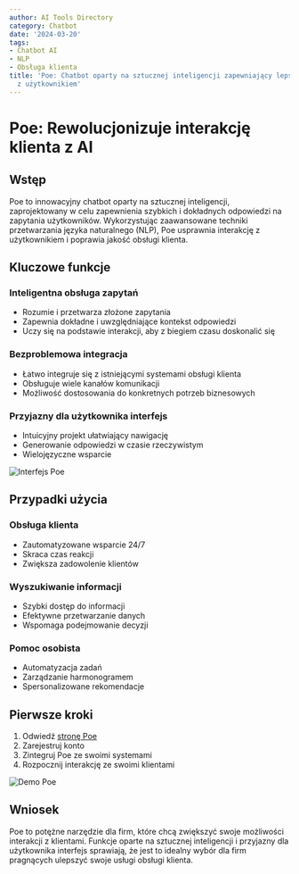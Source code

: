 ```yaml
---
author: AI Tools Directory
category: Chatbot
date: '2024-03-20'
tags:
- Chatbot AI
- NLP
- Obsługa klienta
title: 'Poe: Chatbot oparty na sztucznej inteligencji zapewniający lepszą interakcję
  z użytkownikiem'
---
```


# Poe: Rewolucjonizuje interakcję klienta z AI

## Wstęp

Poe to innowacyjny chatbot oparty na sztucznej inteligencji, zaprojektowany w celu zapewnienia szybkich i dokładnych odpowiedzi na zapytania użytkowników. Wykorzystując zaawansowane techniki przetwarzania języka naturalnego (NLP), Poe usprawnia interakcję z użytkownikiem i poprawia jakość obsługi klienta.

## Kluczowe funkcje

### Inteligentna obsługa zapytań
- Rozumie i przetwarza złożone zapytania
- Zapewnia dokładne i uwzględniające kontekst odpowiedzi
- Uczy się na podstawie interakcji, aby z biegiem czasu doskonalić się

### Bezproblemowa integracja
- Łatwo integruje się z istniejącymi systemami obsługi klienta
- Obsługuje wiele kanałów komunikacji
- Możliwość dostosowania do konkretnych potrzeb biznesowych

### Przyjazny dla użytkownika interfejs
- Intuicyjny projekt ułatwiający nawigację
- Generowanie odpowiedzi w czasie rzeczywistym
- Wielojęzyczne wsparcie

![Interfejs Poe](/imgs/poe/interface.jpg)

## Przypadki użycia

### Obsługa klienta
- Zautomatyzowane wsparcie 24/7
- Skraca czas reakcji
- Zwiększa zadowolenie klientów

### Wyszukiwanie informacji
- Szybki dostęp do informacji
- Efektywne przetwarzanie danych
- Wspomaga podejmowanie decyzji

### Pomoc osobista
- Automatyzacja zadań
- Zarządzanie harmonogramem
- Spersonalizowane rekomendacje

## Pierwsze kroki

1. Odwiedź [stronę Poe](https://poe.com)
2. Zarejestruj konto
3. Zintegruj Poe ze swoimi systemami
4. Rozpocznij interakcję ze swoimi klientami

![Demo Poe](/imgs/poe/demo.jpg)

## Wniosek

Poe to potężne narzędzie dla firm, które chcą zwiększyć swoje możliwości interakcji z klientami. Funkcje oparte na sztucznej inteligencji i przyjazny dla użytkownika interfejs sprawiają, że jest to idealny wybór dla firm pragnących ulepszyć swoje usługi obsługi klienta.